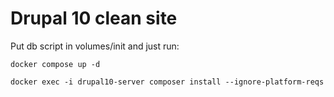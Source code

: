 # Drupal 10 clean site

Put db script in volumes/init and just run:

```
docker compose up -d
```

```
docker exec -i drupal10-server composer install --ignore-platform-reqs
```
